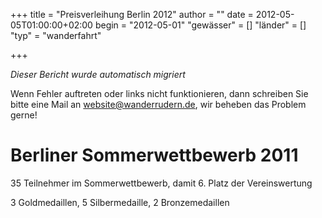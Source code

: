 +++
title = "Preisverleihung Berlin 2012"
author = ""
date = 2012-05-05T01:00:00+02:00
begin = "2012-05-01"
"gewässer" = []
"länder" = []
"typ" = "wanderfahrt"

+++


*Dieser Bericht wurde automatisch migriert*

Wenn Fehler auftreten oder links nicht funktionieren, dann schreiben Sie bitte eine Mail an website@wanderrudern.de, wir beheben das Problem gerne!



# Berliner Sommerwettbewerb 2011


35 Teilnehmer im Sommerwettbewerb, damit 6. Platz der Vereinswertung

3 Goldmedaillen, 5 Silbermedaille, 2 Bronzemedaillen